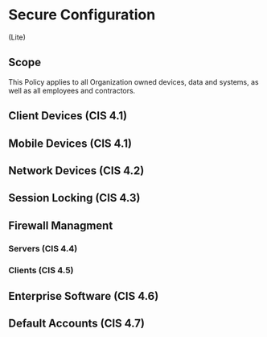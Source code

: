 # Secure Configuration
(Lite)
## Scope
This Policy applies to all Organization owned devices, data and systems, as well as all employees and contractors.

## Client Devices (CIS 4.1)

## Mobile Devices (CIS 4.1)

## Network Devices (CIS 4.2)

## Session Locking (CIS 4.3)

## Firewall Managment 

### Servers (CIS 4.4)

### Clients (CIS 4.5)

## Enterprise Software (CIS 4.6)

## Default Accounts (CIS 4.7)